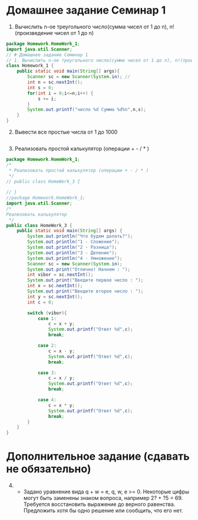 # Домашнее задание Семинар 1
1. Вычислить n-ое треугольного число(сумма чисел от 1 до n), n!(произведение чисел от 1 до n)
```java
package Homework.HomeWork_1;
import java.util.Scanner;
// # Домашнее задание Семинар 1
// 1. Вычислить n-ое треугольного число(сумма чисел от 1 до n), n!(произведение чисел от 1 до n)
class Homework_1 {
    public static void main(String[] args){
        Scanner sc = new Scanner(System.in); //
        int n = sc.nextInt();
        int s = 0;
        for(int i = 0;i<=n;i++) {
            s += i;
        }
        System.out.printf("число %d Сумма %d%n",n,s);
    }
}
```
2. Вывести все простые числа от 1 до 1000
```java

```
3. Реализовать простой калькулятор (операции + - / * )
```java
package Homework.HomeWork_1;
/*
 * Реализовать простой калькулятор (операции + - / * )
 */
// public class HomeWork_3 {
    
// }
//package Homework.HomeWork_1;
import java.util.Scanner;
/*
Реализовать калькулятор
 */
public class HomeWork_3 {
    public static void main(String[] args) {
        System.out.println("Что будем делать?");
        System.out.println("1 - Сложение");
        System.out.println("2 - Разница");
        System.out.println("3 - Деление");
        System.out.println("4 - Умножение");
        Scanner sc = new Scanner(System.in);
        System.out.print("Отлично! Начнем : ");
        int vibor = sc.nextInt();
        System.out.print("Введите первое число : ");
        int x = sc.nextInt();
        System.out.print("Введите второе число : ");
        int y = sc.nextInt();
        int c = 0;

        switch (vibor){
            case 1:
                c = x + y;
                System.out.printf("Ответ %d",c);
                break;

            case 2:
                c = x - y;
                System.out.printf("Ответ %d",c);
                break;

            case 3:
                c = x / y;
                System.out.printf("Ответ %d",c);
                break;

            case 4:
                c = x * y;
                System.out.printf("Ответ %d",c);
                break;
        }
    }
}

```
# Дополнительное задание (сдавать не обязательно)
4. * Задано уравнение вида q + w = e, q, w, e >= 0. 
Некоторые цифры могут быть заменены знаком вопроса, например 2? + ?5 = 69. 
Требуется восстановить выражение до верного равенства. 
Предложить хотя бы одно решение или сообщить, что его нет.


